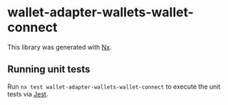 # wallet-adapter-wallets-wallet-connect

This library was generated with [Nx](https://nx.dev).

## Running unit tests

Run `nx test wallet-adapter-wallets-wallet-connect` to execute the unit tests via [Jest](https://jestjs.io).
